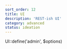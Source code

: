 ```yaml
---
sort_order: 12
title: UI
description: 'REST-ish UI'
category: advanced
status: ideation
---
```



UI::define('admin', $options)
